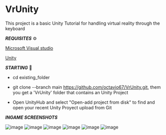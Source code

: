 # VrUnity

This project is a basic Unity Tutorial for handling virtual reality through the keyboard


***REQUISITES*** ⚙️

[Microsoft Visual studio](https://visualstudio.microsoft.com/es/)


[Unity](https://unity.com/es)
 

***STARTING*** 🚀

- cd existing_folder

- git clone --branch main https://github.com/octavio67/VrUnity.git, them you get a 'VrUnity' folder that contains an Unity Project

- Open UnityHub and select "Open-add project from disk" to find and open your recent Unity Proyect upload from Git
          

***INGAME SCREENSHOTS***

![image](https://user-images.githubusercontent.com/57419892/200390064-d66aedbb-e5e1-44ce-9cc3-353a250a549e.png)
![image](https://user-images.githubusercontent.com/57419892/200390088-1c42374f-45c5-4269-b0c9-f194c410218a.png)
![image](https://user-images.githubusercontent.com/57419892/200390125-50ab106b-3584-461b-8bd0-fad13be7b713.png)
![image](https://user-images.githubusercontent.com/57419892/200390187-0306c2f4-7427-4890-a627-b7ff8894bfde.png)
![image](https://user-images.githubusercontent.com/57419892/200390228-126bac08-d98b-4f5d-b3c9-da9ae55ce2a8.png)
![image](https://user-images.githubusercontent.com/57419892/200390793-acfde63b-57e3-4f6c-859e-b832ef7a401a.png)



